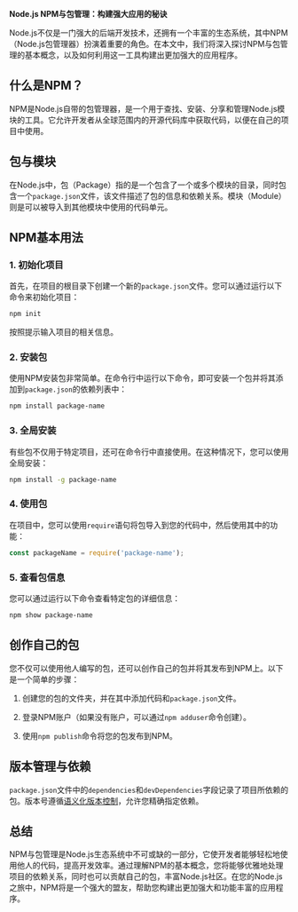 **Node.js NPM与包管理：构建强大应用的秘诀**

Node.js不仅是一门强大的后端开发技术，还拥有一个丰富的生态系统，其中NPM（Node.js包管理器）扮演着重要的角色。在本文中，我们将深入探讨NPM与包管理的基本概念，以及如何利用这一工具构建出更加强大的应用程序。

## 什么是NPM？

NPM是Node.js自带的包管理器，是一个用于查找、安装、分享和管理Node.js模块的工具。它允许开发者从全球范围内的开源代码库中获取代码，以便在自己的项目中使用。

## 包与模块

在Node.js中，包（Package）指的是一个包含了一个或多个模块的目录，同时包含一个`package.json`文件，该文件描述了包的信息和依赖关系。模块（Module）则是可以被导入到其他模块中使用的代码单元。

## NPM基本用法

### 1. 初始化项目

首先，在项目的根目录下创建一个新的`package.json`文件。您可以通过运行以下命令来初始化项目：

```bash
npm init
```

按照提示输入项目的相关信息。

### 2. 安装包

使用NPM安装包非常简单。在命令行中运行以下命令，即可安装一个包并将其添加到`package.json`的依赖列表中：

```bash
npm install package-name
```

### 3. 全局安装

有些包不仅用于特定项目，还可在命令行中直接使用。在这种情况下，您可以使用全局安装：

```bash
npm install -g package-name
```

### 4. 使用包

在项目中，您可以使用`require`语句将包导入到您的代码中，然后使用其中的功能：

```javascript
const packageName = require('package-name');
```

### 5. 查看包信息

您可以通过运行以下命令查看特定包的详细信息：

```bash
npm show package-name
```

## 创作自己的包

您不仅可以使用他人编写的包，还可以创作自己的包并将其发布到NPM上。以下是一个简单的步骤：

1. 创建您的包的文件夹，并在其中添加代码和`package.json`文件。

2. 登录NPM账户（如果没有账户，可以通过`npm adduser`命令创建）。

3. 使用`npm publish`命令将您的包发布到NPM。

## 版本管理与依赖

`package.json`文件中的`dependencies`和`devDependencies`字段记录了项目所依赖的包。版本号遵循[语义化版本控制](https://semver.org/lang/zh-CN/)，允许您精确指定依赖。

## 总结

NPM与包管理是Node.js生态系统中不可或缺的一部分，它使开发者能够轻松地使用他人的代码，提高开发效率。通过理解NPM的基本概念，您将能够优雅地处理项目的依赖关系，同时也可以贡献自己的包，丰富Node.js社区。在您的Node.js之旅中，NPM将是一个强大的盟友，帮助您构建出更加强大和功能丰富的应用程序。
